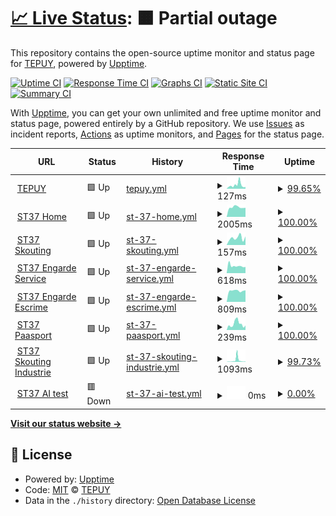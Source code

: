 # [📈 Live Status](https://uptime.tepuy.site): <!--live status--> **🟧 Partial outage**

This repository contains the open-source uptime monitor and status page for [TEPUY](https://tepuy.site), powered by [Upptime](https://github.com/upptime/upptime).

[![Uptime CI](https://github.com/figueredoalvarez/upptime/workflows/Uptime%20CI/badge.svg)](https://github.com/figueredoalvarez/upptime/actions?query=workflow%3A%22Uptime+CI%22)
[![Response Time CI](https://github.com/figueredoalvarez/upptime/workflows/Response%20Time%20CI/badge.svg)](https://github.com/figueredoalvarez/upptime/actions?query=workflow%3A%22Response+Time+CI%22)
[![Graphs CI](https://github.com/figueredoalvarez/upptime/workflows/Graphs%20CI/badge.svg)](https://github.com/figueredoalvarez/upptime/actions?query=workflow%3A%22Graphs+CI%22)
[![Static Site CI](https://github.com/figueredoalvarez/upptime/workflows/Static%20Site%20CI/badge.svg)](https://github.com/figueredoalvarez/upptime/actions?query=workflow%3A%22Static+Site+CI%22)
[![Summary CI](https://github.com/figueredoalvarez/upptime/workflows/Summary%20CI/badge.svg)](https://github.com/figueredoalvarez/upptime/actions?query=workflow%3A%22Summary+CI%22)

With [Upptime](https://upptime.js.org), you can get your own unlimited and free uptime monitor and status page, powered entirely by a GitHub repository. We use [Issues](https://github.com/figueredoalvarez/upptime/issues) as incident reports, [Actions](https://github.com/figueredoalvarez/upptime/actions) as uptime monitors, and [Pages](https://uptime.tepuy.site) for the status page.

<!--start: status pages-->
<!-- This summary is generated by Upptime (https://github.com/upptime/upptime) -->
<!-- Do not edit this manually, your changes will be overwritten -->
<!-- prettier-ignore -->
| URL | Status | History | Response Time | Uptime |
| --- | ------ | ------- | ------------- | ------ |
| <img alt="" src="https://favicons.githubusercontent.com/tepuy.site" height="13"> [TEPUY](https://tepuy.site) | 🟩 Up | [tepuy.yml](https://github.com/figueredoalvarez/upptime/commits/HEAD/history/tepuy.yml) | <details><summary><img alt="Response time graph" src="./graphs/tepuy/response-time-week.png" height="20"> 127ms</summary><br><a href="https://uptime.tepuy.site/history/tepuy"><img alt="Response time 161" src="https://img.shields.io/endpoint?url=https%3A%2F%2Fraw.githubusercontent.com%2Ffigueredoalvarez%2Fupptime%2FHEAD%2Fapi%2Ftepuy%2Fresponse-time.json"></a><br><a href="https://uptime.tepuy.site/history/tepuy"><img alt="24-hour response time 96" src="https://img.shields.io/endpoint?url=https%3A%2F%2Fraw.githubusercontent.com%2Ffigueredoalvarez%2Fupptime%2FHEAD%2Fapi%2Ftepuy%2Fresponse-time-day.json"></a><br><a href="https://uptime.tepuy.site/history/tepuy"><img alt="7-day response time 127" src="https://img.shields.io/endpoint?url=https%3A%2F%2Fraw.githubusercontent.com%2Ffigueredoalvarez%2Fupptime%2FHEAD%2Fapi%2Ftepuy%2Fresponse-time-week.json"></a><br><a href="https://uptime.tepuy.site/history/tepuy"><img alt="30-day response time 136" src="https://img.shields.io/endpoint?url=https%3A%2F%2Fraw.githubusercontent.com%2Ffigueredoalvarez%2Fupptime%2FHEAD%2Fapi%2Ftepuy%2Fresponse-time-month.json"></a><br><a href="https://uptime.tepuy.site/history/tepuy"><img alt="1-year response time 161" src="https://img.shields.io/endpoint?url=https%3A%2F%2Fraw.githubusercontent.com%2Ffigueredoalvarez%2Fupptime%2FHEAD%2Fapi%2Ftepuy%2Fresponse-time-year.json"></a></details> | <details><summary><a href="https://uptime.tepuy.site/history/tepuy">99.65%</a></summary><a href="https://uptime.tepuy.site/history/tepuy"><img alt="All-time uptime 88.47%" src="https://img.shields.io/endpoint?url=https%3A%2F%2Fraw.githubusercontent.com%2Ffigueredoalvarez%2Fupptime%2FHEAD%2Fapi%2Ftepuy%2Fuptime.json"></a><br><a href="https://uptime.tepuy.site/history/tepuy"><img alt="24-hour uptime 100.00%" src="https://img.shields.io/endpoint?url=https%3A%2F%2Fraw.githubusercontent.com%2Ffigueredoalvarez%2Fupptime%2FHEAD%2Fapi%2Ftepuy%2Fuptime-day.json"></a><br><a href="https://uptime.tepuy.site/history/tepuy"><img alt="7-day uptime 99.65%" src="https://img.shields.io/endpoint?url=https%3A%2F%2Fraw.githubusercontent.com%2Ffigueredoalvarez%2Fupptime%2FHEAD%2Fapi%2Ftepuy%2Fuptime-week.json"></a><br><a href="https://uptime.tepuy.site/history/tepuy"><img alt="30-day uptime 99.88%" src="https://img.shields.io/endpoint?url=https%3A%2F%2Fraw.githubusercontent.com%2Ffigueredoalvarez%2Fupptime%2FHEAD%2Fapi%2Ftepuy%2Fuptime-month.json"></a><br><a href="https://uptime.tepuy.site/history/tepuy"><img alt="1-year uptime 88.47%" src="https://img.shields.io/endpoint?url=https%3A%2F%2Fraw.githubusercontent.com%2Ffigueredoalvarez%2Fupptime%2FHEAD%2Fapi%2Ftepuy%2Fuptime-year.json"></a></details>
| <img alt="" src="https://favicons.githubusercontent.com/www.st37.fr" height="13"> [ST37 Home](https://www.st37.fr) | 🟩 Up | [st-37-home.yml](https://github.com/figueredoalvarez/upptime/commits/HEAD/history/st-37-home.yml) | <details><summary><img alt="Response time graph" src="./graphs/st-37-home/response-time-week.png" height="20"> 2005ms</summary><br><a href="https://uptime.tepuy.site/history/st-37-home"><img alt="Response time 2465" src="https://img.shields.io/endpoint?url=https%3A%2F%2Fraw.githubusercontent.com%2Ffigueredoalvarez%2Fupptime%2FHEAD%2Fapi%2Fst-37-home%2Fresponse-time.json"></a><br><a href="https://uptime.tepuy.site/history/st-37-home"><img alt="24-hour response time 2498" src="https://img.shields.io/endpoint?url=https%3A%2F%2Fraw.githubusercontent.com%2Ffigueredoalvarez%2Fupptime%2FHEAD%2Fapi%2Fst-37-home%2Fresponse-time-day.json"></a><br><a href="https://uptime.tepuy.site/history/st-37-home"><img alt="7-day response time 2005" src="https://img.shields.io/endpoint?url=https%3A%2F%2Fraw.githubusercontent.com%2Ffigueredoalvarez%2Fupptime%2FHEAD%2Fapi%2Fst-37-home%2Fresponse-time-week.json"></a><br><a href="https://uptime.tepuy.site/history/st-37-home"><img alt="30-day response time 2149" src="https://img.shields.io/endpoint?url=https%3A%2F%2Fraw.githubusercontent.com%2Ffigueredoalvarez%2Fupptime%2FHEAD%2Fapi%2Fst-37-home%2Fresponse-time-month.json"></a><br><a href="https://uptime.tepuy.site/history/st-37-home"><img alt="1-year response time 2465" src="https://img.shields.io/endpoint?url=https%3A%2F%2Fraw.githubusercontent.com%2Ffigueredoalvarez%2Fupptime%2FHEAD%2Fapi%2Fst-37-home%2Fresponse-time-year.json"></a></details> | <details><summary><a href="https://uptime.tepuy.site/history/st-37-home">100.00%</a></summary><a href="https://uptime.tepuy.site/history/st-37-home"><img alt="All-time uptime 99.89%" src="https://img.shields.io/endpoint?url=https%3A%2F%2Fraw.githubusercontent.com%2Ffigueredoalvarez%2Fupptime%2FHEAD%2Fapi%2Fst-37-home%2Fuptime.json"></a><br><a href="https://uptime.tepuy.site/history/st-37-home"><img alt="24-hour uptime 100.00%" src="https://img.shields.io/endpoint?url=https%3A%2F%2Fraw.githubusercontent.com%2Ffigueredoalvarez%2Fupptime%2FHEAD%2Fapi%2Fst-37-home%2Fuptime-day.json"></a><br><a href="https://uptime.tepuy.site/history/st-37-home"><img alt="7-day uptime 100.00%" src="https://img.shields.io/endpoint?url=https%3A%2F%2Fraw.githubusercontent.com%2Ffigueredoalvarez%2Fupptime%2FHEAD%2Fapi%2Fst-37-home%2Fuptime-week.json"></a><br><a href="https://uptime.tepuy.site/history/st-37-home"><img alt="30-day uptime 99.94%" src="https://img.shields.io/endpoint?url=https%3A%2F%2Fraw.githubusercontent.com%2Ffigueredoalvarez%2Fupptime%2FHEAD%2Fapi%2Fst-37-home%2Fuptime-month.json"></a><br><a href="https://uptime.tepuy.site/history/st-37-home"><img alt="1-year uptime 99.89%" src="https://img.shields.io/endpoint?url=https%3A%2F%2Fraw.githubusercontent.com%2Ffigueredoalvarez%2Fupptime%2FHEAD%2Fapi%2Fst-37-home%2Fuptime-year.json"></a></details>
| <img alt="" src="https://favicons.githubusercontent.com/skouting.st37.fr" height="13"> [ST37 Skouting](https://skouting.st37.fr) | 🟩 Up | [st-37-skouting.yml](https://github.com/figueredoalvarez/upptime/commits/HEAD/history/st-37-skouting.yml) | <details><summary><img alt="Response time graph" src="./graphs/st-37-skouting/response-time-week.png" height="20"> 157ms</summary><br><a href="https://uptime.tepuy.site/history/st-37-skouting"><img alt="Response time 168" src="https://img.shields.io/endpoint?url=https%3A%2F%2Fraw.githubusercontent.com%2Ffigueredoalvarez%2Fupptime%2FHEAD%2Fapi%2Fst-37-skouting%2Fresponse-time.json"></a><br><a href="https://uptime.tepuy.site/history/st-37-skouting"><img alt="24-hour response time 226" src="https://img.shields.io/endpoint?url=https%3A%2F%2Fraw.githubusercontent.com%2Ffigueredoalvarez%2Fupptime%2FHEAD%2Fapi%2Fst-37-skouting%2Fresponse-time-day.json"></a><br><a href="https://uptime.tepuy.site/history/st-37-skouting"><img alt="7-day response time 157" src="https://img.shields.io/endpoint?url=https%3A%2F%2Fraw.githubusercontent.com%2Ffigueredoalvarez%2Fupptime%2FHEAD%2Fapi%2Fst-37-skouting%2Fresponse-time-week.json"></a><br><a href="https://uptime.tepuy.site/history/st-37-skouting"><img alt="30-day response time 166" src="https://img.shields.io/endpoint?url=https%3A%2F%2Fraw.githubusercontent.com%2Ffigueredoalvarez%2Fupptime%2FHEAD%2Fapi%2Fst-37-skouting%2Fresponse-time-month.json"></a><br><a href="https://uptime.tepuy.site/history/st-37-skouting"><img alt="1-year response time 168" src="https://img.shields.io/endpoint?url=https%3A%2F%2Fraw.githubusercontent.com%2Ffigueredoalvarez%2Fupptime%2FHEAD%2Fapi%2Fst-37-skouting%2Fresponse-time-year.json"></a></details> | <details><summary><a href="https://uptime.tepuy.site/history/st-37-skouting">100.00%</a></summary><a href="https://uptime.tepuy.site/history/st-37-skouting"><img alt="All-time uptime 100.00%" src="https://img.shields.io/endpoint?url=https%3A%2F%2Fraw.githubusercontent.com%2Ffigueredoalvarez%2Fupptime%2FHEAD%2Fapi%2Fst-37-skouting%2Fuptime.json"></a><br><a href="https://uptime.tepuy.site/history/st-37-skouting"><img alt="24-hour uptime 100.00%" src="https://img.shields.io/endpoint?url=https%3A%2F%2Fraw.githubusercontent.com%2Ffigueredoalvarez%2Fupptime%2FHEAD%2Fapi%2Fst-37-skouting%2Fuptime-day.json"></a><br><a href="https://uptime.tepuy.site/history/st-37-skouting"><img alt="7-day uptime 100.00%" src="https://img.shields.io/endpoint?url=https%3A%2F%2Fraw.githubusercontent.com%2Ffigueredoalvarez%2Fupptime%2FHEAD%2Fapi%2Fst-37-skouting%2Fuptime-week.json"></a><br><a href="https://uptime.tepuy.site/history/st-37-skouting"><img alt="30-day uptime 100.00%" src="https://img.shields.io/endpoint?url=https%3A%2F%2Fraw.githubusercontent.com%2Ffigueredoalvarez%2Fupptime%2FHEAD%2Fapi%2Fst-37-skouting%2Fuptime-month.json"></a><br><a href="https://uptime.tepuy.site/history/st-37-skouting"><img alt="1-year uptime 100.00%" src="https://img.shields.io/endpoint?url=https%3A%2F%2Fraw.githubusercontent.com%2Ffigueredoalvarez%2Fupptime%2FHEAD%2Fapi%2Fst-37-skouting%2Fuptime-year.json"></a></details>
| <img alt="" src="https://favicons.githubusercontent.com/engarde-service.com" height="13"> [ST37 Engarde Service](https://engarde-service.com) | 🟩 Up | [st-37-engarde-service.yml](https://github.com/figueredoalvarez/upptime/commits/HEAD/history/st-37-engarde-service.yml) | <details><summary><img alt="Response time graph" src="./graphs/st-37-engarde-service/response-time-week.png" height="20"> 618ms</summary><br><a href="https://uptime.tepuy.site/history/st-37-engarde-service"><img alt="Response time 758" src="https://img.shields.io/endpoint?url=https%3A%2F%2Fraw.githubusercontent.com%2Ffigueredoalvarez%2Fupptime%2FHEAD%2Fapi%2Fst-37-engarde-service%2Fresponse-time.json"></a><br><a href="https://uptime.tepuy.site/history/st-37-engarde-service"><img alt="24-hour response time 572" src="https://img.shields.io/endpoint?url=https%3A%2F%2Fraw.githubusercontent.com%2Ffigueredoalvarez%2Fupptime%2FHEAD%2Fapi%2Fst-37-engarde-service%2Fresponse-time-day.json"></a><br><a href="https://uptime.tepuy.site/history/st-37-engarde-service"><img alt="7-day response time 618" src="https://img.shields.io/endpoint?url=https%3A%2F%2Fraw.githubusercontent.com%2Ffigueredoalvarez%2Fupptime%2FHEAD%2Fapi%2Fst-37-engarde-service%2Fresponse-time-week.json"></a><br><a href="https://uptime.tepuy.site/history/st-37-engarde-service"><img alt="30-day response time 741" src="https://img.shields.io/endpoint?url=https%3A%2F%2Fraw.githubusercontent.com%2Ffigueredoalvarez%2Fupptime%2FHEAD%2Fapi%2Fst-37-engarde-service%2Fresponse-time-month.json"></a><br><a href="https://uptime.tepuy.site/history/st-37-engarde-service"><img alt="1-year response time 758" src="https://img.shields.io/endpoint?url=https%3A%2F%2Fraw.githubusercontent.com%2Ffigueredoalvarez%2Fupptime%2FHEAD%2Fapi%2Fst-37-engarde-service%2Fresponse-time-year.json"></a></details> | <details><summary><a href="https://uptime.tepuy.site/history/st-37-engarde-service">100.00%</a></summary><a href="https://uptime.tepuy.site/history/st-37-engarde-service"><img alt="All-time uptime 99.97%" src="https://img.shields.io/endpoint?url=https%3A%2F%2Fraw.githubusercontent.com%2Ffigueredoalvarez%2Fupptime%2FHEAD%2Fapi%2Fst-37-engarde-service%2Fuptime.json"></a><br><a href="https://uptime.tepuy.site/history/st-37-engarde-service"><img alt="24-hour uptime 100.00%" src="https://img.shields.io/endpoint?url=https%3A%2F%2Fraw.githubusercontent.com%2Ffigueredoalvarez%2Fupptime%2FHEAD%2Fapi%2Fst-37-engarde-service%2Fuptime-day.json"></a><br><a href="https://uptime.tepuy.site/history/st-37-engarde-service"><img alt="7-day uptime 100.00%" src="https://img.shields.io/endpoint?url=https%3A%2F%2Fraw.githubusercontent.com%2Ffigueredoalvarez%2Fupptime%2FHEAD%2Fapi%2Fst-37-engarde-service%2Fuptime-week.json"></a><br><a href="https://uptime.tepuy.site/history/st-37-engarde-service"><img alt="30-day uptime 99.92%" src="https://img.shields.io/endpoint?url=https%3A%2F%2Fraw.githubusercontent.com%2Ffigueredoalvarez%2Fupptime%2FHEAD%2Fapi%2Fst-37-engarde-service%2Fuptime-month.json"></a><br><a href="https://uptime.tepuy.site/history/st-37-engarde-service"><img alt="1-year uptime 99.97%" src="https://img.shields.io/endpoint?url=https%3A%2F%2Fraw.githubusercontent.com%2Ffigueredoalvarez%2Fupptime%2FHEAD%2Fapi%2Fst-37-engarde-service%2Fuptime-year.json"></a></details>
| <img alt="" src="https://favicons.githubusercontent.com/www.engarde-escrime.com" height="13"> [ST37 Engarde Escrime](https://www.engarde-escrime.com) | 🟩 Up | [st-37-engarde-escrime.yml](https://github.com/figueredoalvarez/upptime/commits/HEAD/history/st-37-engarde-escrime.yml) | <details><summary><img alt="Response time graph" src="./graphs/st-37-engarde-escrime/response-time-week.png" height="20"> 809ms</summary><br><a href="https://uptime.tepuy.site/history/st-37-engarde-escrime"><img alt="Response time 1029" src="https://img.shields.io/endpoint?url=https%3A%2F%2Fraw.githubusercontent.com%2Ffigueredoalvarez%2Fupptime%2FHEAD%2Fapi%2Fst-37-engarde-escrime%2Fresponse-time.json"></a><br><a href="https://uptime.tepuy.site/history/st-37-engarde-escrime"><img alt="24-hour response time 875" src="https://img.shields.io/endpoint?url=https%3A%2F%2Fraw.githubusercontent.com%2Ffigueredoalvarez%2Fupptime%2FHEAD%2Fapi%2Fst-37-engarde-escrime%2Fresponse-time-day.json"></a><br><a href="https://uptime.tepuy.site/history/st-37-engarde-escrime"><img alt="7-day response time 809" src="https://img.shields.io/endpoint?url=https%3A%2F%2Fraw.githubusercontent.com%2Ffigueredoalvarez%2Fupptime%2FHEAD%2Fapi%2Fst-37-engarde-escrime%2Fresponse-time-week.json"></a><br><a href="https://uptime.tepuy.site/history/st-37-engarde-escrime"><img alt="30-day response time 933" src="https://img.shields.io/endpoint?url=https%3A%2F%2Fraw.githubusercontent.com%2Ffigueredoalvarez%2Fupptime%2FHEAD%2Fapi%2Fst-37-engarde-escrime%2Fresponse-time-month.json"></a><br><a href="https://uptime.tepuy.site/history/st-37-engarde-escrime"><img alt="1-year response time 1029" src="https://img.shields.io/endpoint?url=https%3A%2F%2Fraw.githubusercontent.com%2Ffigueredoalvarez%2Fupptime%2FHEAD%2Fapi%2Fst-37-engarde-escrime%2Fresponse-time-year.json"></a></details> | <details><summary><a href="https://uptime.tepuy.site/history/st-37-engarde-escrime">100.00%</a></summary><a href="https://uptime.tepuy.site/history/st-37-engarde-escrime"><img alt="All-time uptime 99.92%" src="https://img.shields.io/endpoint?url=https%3A%2F%2Fraw.githubusercontent.com%2Ffigueredoalvarez%2Fupptime%2FHEAD%2Fapi%2Fst-37-engarde-escrime%2Fuptime.json"></a><br><a href="https://uptime.tepuy.site/history/st-37-engarde-escrime"><img alt="24-hour uptime 100.00%" src="https://img.shields.io/endpoint?url=https%3A%2F%2Fraw.githubusercontent.com%2Ffigueredoalvarez%2Fupptime%2FHEAD%2Fapi%2Fst-37-engarde-escrime%2Fuptime-day.json"></a><br><a href="https://uptime.tepuy.site/history/st-37-engarde-escrime"><img alt="7-day uptime 100.00%" src="https://img.shields.io/endpoint?url=https%3A%2F%2Fraw.githubusercontent.com%2Ffigueredoalvarez%2Fupptime%2FHEAD%2Fapi%2Fst-37-engarde-escrime%2Fuptime-week.json"></a><br><a href="https://uptime.tepuy.site/history/st-37-engarde-escrime"><img alt="30-day uptime 100.00%" src="https://img.shields.io/endpoint?url=https%3A%2F%2Fraw.githubusercontent.com%2Ffigueredoalvarez%2Fupptime%2FHEAD%2Fapi%2Fst-37-engarde-escrime%2Fuptime-month.json"></a><br><a href="https://uptime.tepuy.site/history/st-37-engarde-escrime"><img alt="1-year uptime 99.92%" src="https://img.shields.io/endpoint?url=https%3A%2F%2Fraw.githubusercontent.com%2Ffigueredoalvarez%2Fupptime%2FHEAD%2Fapi%2Fst-37-engarde-escrime%2Fuptime-year.json"></a></details>
| <img alt="" src="https://favicons.githubusercontent.com/www.paasport.st37.fr" height="13"> [ST37 Paasport](https://www.paasport.st37.fr) | 🟩 Up | [st-37-paasport.yml](https://github.com/figueredoalvarez/upptime/commits/HEAD/history/st-37-paasport.yml) | <details><summary><img alt="Response time graph" src="./graphs/st-37-paasport/response-time-week.png" height="20"> 239ms</summary><br><a href="https://uptime.tepuy.site/history/st-37-paasport"><img alt="Response time 444" src="https://img.shields.io/endpoint?url=https%3A%2F%2Fraw.githubusercontent.com%2Ffigueredoalvarez%2Fupptime%2FHEAD%2Fapi%2Fst-37-paasport%2Fresponse-time.json"></a><br><a href="https://uptime.tepuy.site/history/st-37-paasport"><img alt="24-hour response time 214" src="https://img.shields.io/endpoint?url=https%3A%2F%2Fraw.githubusercontent.com%2Ffigueredoalvarez%2Fupptime%2FHEAD%2Fapi%2Fst-37-paasport%2Fresponse-time-day.json"></a><br><a href="https://uptime.tepuy.site/history/st-37-paasport"><img alt="7-day response time 239" src="https://img.shields.io/endpoint?url=https%3A%2F%2Fraw.githubusercontent.com%2Ffigueredoalvarez%2Fupptime%2FHEAD%2Fapi%2Fst-37-paasport%2Fresponse-time-week.json"></a><br><a href="https://uptime.tepuy.site/history/st-37-paasport"><img alt="30-day response time 331" src="https://img.shields.io/endpoint?url=https%3A%2F%2Fraw.githubusercontent.com%2Ffigueredoalvarez%2Fupptime%2FHEAD%2Fapi%2Fst-37-paasport%2Fresponse-time-month.json"></a><br><a href="https://uptime.tepuy.site/history/st-37-paasport"><img alt="1-year response time 444" src="https://img.shields.io/endpoint?url=https%3A%2F%2Fraw.githubusercontent.com%2Ffigueredoalvarez%2Fupptime%2FHEAD%2Fapi%2Fst-37-paasport%2Fresponse-time-year.json"></a></details> | <details><summary><a href="https://uptime.tepuy.site/history/st-37-paasport">100.00%</a></summary><a href="https://uptime.tepuy.site/history/st-37-paasport"><img alt="All-time uptime 99.92%" src="https://img.shields.io/endpoint?url=https%3A%2F%2Fraw.githubusercontent.com%2Ffigueredoalvarez%2Fupptime%2FHEAD%2Fapi%2Fst-37-paasport%2Fuptime.json"></a><br><a href="https://uptime.tepuy.site/history/st-37-paasport"><img alt="24-hour uptime 100.00%" src="https://img.shields.io/endpoint?url=https%3A%2F%2Fraw.githubusercontent.com%2Ffigueredoalvarez%2Fupptime%2FHEAD%2Fapi%2Fst-37-paasport%2Fuptime-day.json"></a><br><a href="https://uptime.tepuy.site/history/st-37-paasport"><img alt="7-day uptime 100.00%" src="https://img.shields.io/endpoint?url=https%3A%2F%2Fraw.githubusercontent.com%2Ffigueredoalvarez%2Fupptime%2FHEAD%2Fapi%2Fst-37-paasport%2Fuptime-week.json"></a><br><a href="https://uptime.tepuy.site/history/st-37-paasport"><img alt="30-day uptime 99.96%" src="https://img.shields.io/endpoint?url=https%3A%2F%2Fraw.githubusercontent.com%2Ffigueredoalvarez%2Fupptime%2FHEAD%2Fapi%2Fst-37-paasport%2Fuptime-month.json"></a><br><a href="https://uptime.tepuy.site/history/st-37-paasport"><img alt="1-year uptime 99.92%" src="https://img.shields.io/endpoint?url=https%3A%2F%2Fraw.githubusercontent.com%2Ffigueredoalvarez%2Fupptime%2FHEAD%2Fapi%2Fst-37-paasport%2Fuptime-year.json"></a></details>
| <img alt="" src="https://favicons.githubusercontent.com/www.industrie.st37.fr" height="13"> [ST37 Skouting Industrie](https://www.industrie.st37.fr) | 🟩 Up | [st-37-skouting-industrie.yml](https://github.com/figueredoalvarez/upptime/commits/HEAD/history/st-37-skouting-industrie.yml) | <details><summary><img alt="Response time graph" src="./graphs/st-37-skouting-industrie/response-time-week.png" height="20"> 1093ms</summary><br><a href="https://uptime.tepuy.site/history/st-37-skouting-industrie"><img alt="Response time 530" src="https://img.shields.io/endpoint?url=https%3A%2F%2Fraw.githubusercontent.com%2Ffigueredoalvarez%2Fupptime%2FHEAD%2Fapi%2Fst-37-skouting-industrie%2Fresponse-time.json"></a><br><a href="https://uptime.tepuy.site/history/st-37-skouting-industrie"><img alt="24-hour response time 106" src="https://img.shields.io/endpoint?url=https%3A%2F%2Fraw.githubusercontent.com%2Ffigueredoalvarez%2Fupptime%2FHEAD%2Fapi%2Fst-37-skouting-industrie%2Fresponse-time-day.json"></a><br><a href="https://uptime.tepuy.site/history/st-37-skouting-industrie"><img alt="7-day response time 1093" src="https://img.shields.io/endpoint?url=https%3A%2F%2Fraw.githubusercontent.com%2Ffigueredoalvarez%2Fupptime%2FHEAD%2Fapi%2Fst-37-skouting-industrie%2Fresponse-time-week.json"></a><br><a href="https://uptime.tepuy.site/history/st-37-skouting-industrie"><img alt="30-day response time 567" src="https://img.shields.io/endpoint?url=https%3A%2F%2Fraw.githubusercontent.com%2Ffigueredoalvarez%2Fupptime%2FHEAD%2Fapi%2Fst-37-skouting-industrie%2Fresponse-time-month.json"></a><br><a href="https://uptime.tepuy.site/history/st-37-skouting-industrie"><img alt="1-year response time 530" src="https://img.shields.io/endpoint?url=https%3A%2F%2Fraw.githubusercontent.com%2Ffigueredoalvarez%2Fupptime%2FHEAD%2Fapi%2Fst-37-skouting-industrie%2Fresponse-time-year.json"></a></details> | <details><summary><a href="https://uptime.tepuy.site/history/st-37-skouting-industrie">99.73%</a></summary><a href="https://uptime.tepuy.site/history/st-37-skouting-industrie"><img alt="All-time uptime 99.97%" src="https://img.shields.io/endpoint?url=https%3A%2F%2Fraw.githubusercontent.com%2Ffigueredoalvarez%2Fupptime%2FHEAD%2Fapi%2Fst-37-skouting-industrie%2Fuptime.json"></a><br><a href="https://uptime.tepuy.site/history/st-37-skouting-industrie"><img alt="24-hour uptime 100.00%" src="https://img.shields.io/endpoint?url=https%3A%2F%2Fraw.githubusercontent.com%2Ffigueredoalvarez%2Fupptime%2FHEAD%2Fapi%2Fst-37-skouting-industrie%2Fuptime-day.json"></a><br><a href="https://uptime.tepuy.site/history/st-37-skouting-industrie"><img alt="7-day uptime 99.73%" src="https://img.shields.io/endpoint?url=https%3A%2F%2Fraw.githubusercontent.com%2Ffigueredoalvarez%2Fupptime%2FHEAD%2Fapi%2Fst-37-skouting-industrie%2Fuptime-week.json"></a><br><a href="https://uptime.tepuy.site/history/st-37-skouting-industrie"><img alt="30-day uptime 99.90%" src="https://img.shields.io/endpoint?url=https%3A%2F%2Fraw.githubusercontent.com%2Ffigueredoalvarez%2Fupptime%2FHEAD%2Fapi%2Fst-37-skouting-industrie%2Fuptime-month.json"></a><br><a href="https://uptime.tepuy.site/history/st-37-skouting-industrie"><img alt="1-year uptime 99.97%" src="https://img.shields.io/endpoint?url=https%3A%2F%2Fraw.githubusercontent.com%2Ffigueredoalvarez%2Fupptime%2FHEAD%2Fapi%2Fst-37-skouting-industrie%2Fuptime-year.json"></a></details>
| <img alt="" src="https://favicons.githubusercontent.com/null" height="13"> [ST37 AI test](aist.st37.fr) | 🟥 Down | [st-37-ai-test.yml](https://github.com/figueredoalvarez/upptime/commits/HEAD/history/st-37-ai-test.yml) | <details><summary><img alt="Response time graph" src="./graphs/st-37-ai-test/response-time-week.png" height="20"> 0ms</summary><br><a href="https://uptime.tepuy.site/history/st-37-ai-test"><img alt="Response time 0" src="https://img.shields.io/endpoint?url=https%3A%2F%2Fraw.githubusercontent.com%2Ffigueredoalvarez%2Fupptime%2FHEAD%2Fapi%2Fst-37-ai-test%2Fresponse-time.json"></a><br><a href="https://uptime.tepuy.site/history/st-37-ai-test"><img alt="24-hour response time 0" src="https://img.shields.io/endpoint?url=https%3A%2F%2Fraw.githubusercontent.com%2Ffigueredoalvarez%2Fupptime%2FHEAD%2Fapi%2Fst-37-ai-test%2Fresponse-time-day.json"></a><br><a href="https://uptime.tepuy.site/history/st-37-ai-test"><img alt="7-day response time 0" src="https://img.shields.io/endpoint?url=https%3A%2F%2Fraw.githubusercontent.com%2Ffigueredoalvarez%2Fupptime%2FHEAD%2Fapi%2Fst-37-ai-test%2Fresponse-time-week.json"></a><br><a href="https://uptime.tepuy.site/history/st-37-ai-test"><img alt="30-day response time 0" src="https://img.shields.io/endpoint?url=https%3A%2F%2Fraw.githubusercontent.com%2Ffigueredoalvarez%2Fupptime%2FHEAD%2Fapi%2Fst-37-ai-test%2Fresponse-time-month.json"></a><br><a href="https://uptime.tepuy.site/history/st-37-ai-test"><img alt="1-year response time 0" src="https://img.shields.io/endpoint?url=https%3A%2F%2Fraw.githubusercontent.com%2Ffigueredoalvarez%2Fupptime%2FHEAD%2Fapi%2Fst-37-ai-test%2Fresponse-time-year.json"></a></details> | <details><summary><a href="https://uptime.tepuy.site/history/st-37-ai-test">0.00%</a></summary><a href="https://uptime.tepuy.site/history/st-37-ai-test"><img alt="All-time uptime 55.80%" src="https://img.shields.io/endpoint?url=https%3A%2F%2Fraw.githubusercontent.com%2Ffigueredoalvarez%2Fupptime%2FHEAD%2Fapi%2Fst-37-ai-test%2Fuptime.json"></a><br><a href="https://uptime.tepuy.site/history/st-37-ai-test"><img alt="24-hour uptime 0.00%" src="https://img.shields.io/endpoint?url=https%3A%2F%2Fraw.githubusercontent.com%2Ffigueredoalvarez%2Fupptime%2FHEAD%2Fapi%2Fst-37-ai-test%2Fuptime-day.json"></a><br><a href="https://uptime.tepuy.site/history/st-37-ai-test"><img alt="7-day uptime 0.00%" src="https://img.shields.io/endpoint?url=https%3A%2F%2Fraw.githubusercontent.com%2Ffigueredoalvarez%2Fupptime%2FHEAD%2Fapi%2Fst-37-ai-test%2Fuptime-week.json"></a><br><a href="https://uptime.tepuy.site/history/st-37-ai-test"><img alt="30-day uptime 1.38%" src="https://img.shields.io/endpoint?url=https%3A%2F%2Fraw.githubusercontent.com%2Ffigueredoalvarez%2Fupptime%2FHEAD%2Fapi%2Fst-37-ai-test%2Fuptime-month.json"></a><br><a href="https://uptime.tepuy.site/history/st-37-ai-test"><img alt="1-year uptime 55.80%" src="https://img.shields.io/endpoint?url=https%3A%2F%2Fraw.githubusercontent.com%2Ffigueredoalvarez%2Fupptime%2FHEAD%2Fapi%2Fst-37-ai-test%2Fuptime-year.json"></a></details>

<!--end: status pages-->

[**Visit our status website →**](https://uptime.tepuy.site)

## 📄 License

- Powered by: [Upptime](https://github.com/upptime/upptime)
- Code: [MIT](./LICENSE) © [TEPUY](https://tepuy.site)
- Data in the `./history` directory: [Open Database License](https://opendatacommons.org/licenses/odbl/1-0/)
